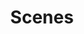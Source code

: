 ---
weight: 999
title: "Scenes"
description: "All utilities related to scenes and scene management."
icon: "deployed_code"
draft: false
toc: true
---